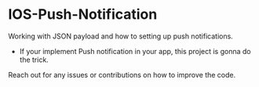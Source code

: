 # IOS-Push-Notification
Working with JSON payload and how to setting up push notifications. 

* If your implement Push notification in your app, this project is gonna do the trick. 

Reach out for any issues or contributions on how to improve the code. 
